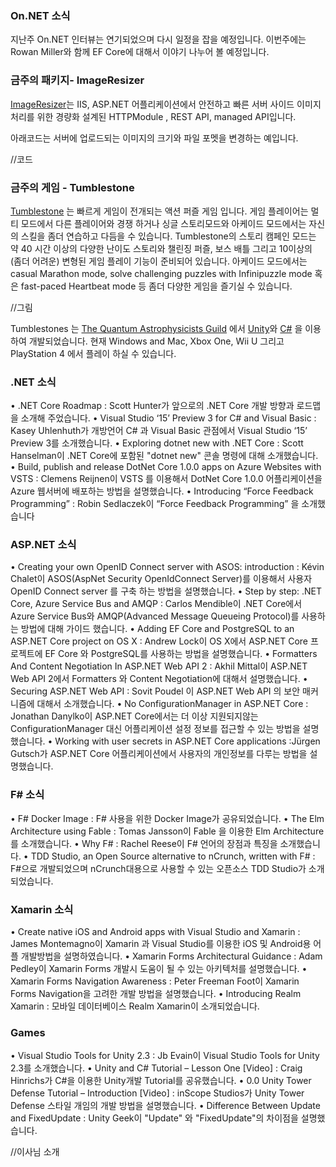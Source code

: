 ### On.NET 소식
지난주  On.NET 인터뷰는 연기되었으며 다시 일정을 잡을 예정입니다. 이번주에는 Rowan Miller와 함께 EF Core에 대해서 이야기 나누어 볼 예정입니다. 

### 금주의 패키지- ImageResizer
[ImageResizer]()는  IIS, ASP.NET 어플리케이션에서  안전하고 빠른 서버 사이드 이미지 처리를 위한 경량화 설계된 HTTPModule , REST API,  managed API입니다.

아래코드는 서버에 업로드되는 이미지의 크기와 파일 포멧을 변경하는 예입니다.

//코드

### 금주의 게임 - Tumblestone
[Tumblestone]() 는 빠르게 게임이 전개되는 액션 퍼즐 게임 입니다. 게임 플레이어는 멀티  모드에서 다른 플레이어와 경쟁 하거나 싱글 스토리모드와 아케이드 모드에서는 자신의 스킬을 좀더 연습하고 다듬을 수 있습니다. Tumblestone의 스토리 캠페인 모드는 약 40 시간 이상의 다양한 난이도 스토리와  챌린징 퍼즐, 보스 배틀 그리고 10이상의 (좀더 어려운) 변형된 게임 플레이 기능이 준비되어 있습니다. 아케이드 모드에서는 casual Marathon mode, solve challenging puzzles  with Infinipuzzle mode 혹은 fast-paced Heartbeat mode 등 좀더 다양한 게임을 즐기실 수 있습니다.

//그림

Tumblestones 는 [The Quantum Astrophysicists Guild]() 에서 [Unity](http://unity3d.com/)와 [C#](https://channel9.msdn.com/Series/C-Sharp-Fundamentals-Development-for-Absolute-Beginners) 을 이용하여 개발되었습니다. 현재 Windows and Mac, Xbox One, Wii U 그리고 PlayStation 4 에서 플레이 하실 수 있습니다. 

### .NET 소식
• .NET Core Roadmap : Scott Hunter가 앞으로의 .NET Core 개발 방향과 로드맵을 소개해 주었습니다.
• Visual Studio ‘15’ Preview 3 for C# and Visual Basic : Kasey Uhlenhuth가 개방언어 C# 과 Visual Basic 관점에서  Visual Studio ‘15’ Preview 3를 소개했습니다.
• Exploring dotnet new with .NET Core : Scott Hanselman이 .NET Core에 포함된 "dotnet new" 콘솔 명령에 대해 소개했습니다.
• Build, publish and release DotNet Core 1.0.0 apps on Azure Websites with VSTS : Clemens Reijnen이 VSTS 를 이용해서 DotNet Core 1.0.0 어플리케이션을  Azure 웹서버에 배포하는 방법을 설명했습니다.
• Introducing “Force Feedback Programming” : Robin Sedlaczek이 “Force Feedback Programming” 을 소개했습니다

### ASP.NET 소식
• Creating your own OpenID Connect server with ASOS: introduction : Kévin Chalet이 ASOS(AspNet Security OpenIdConnect Server)를 이용해서 사용자 OpenID Connect server 를 구축 하는 방법을 설명했습니다.
• Step by step: .NET Core, Azure Service Bus and AMQP : Carlos Mendible이 .NET Core에서  Azure Service Bus와 AMQP(Advanced Message Queueing Protocol)를 사용하는 방법에 대해 가이드 했습니다.
• Adding EF Core and PostgreSQL to an ASP.NET Core project on OS X : Andrew Lock이 OS X에서 ASP.NET Core 프로젝트에 EF Core 와 PostgreSQL를 사용하는 방법을 설명했습니다.
• Formatters And Content Negotiation In ASP.NET Web API 2 : Akhil Mittal이 ASP.NET Web API 2에서 Formatters 와 Content Negotiation에 대해서 설명했습니다.
• Securing ASP.NET Web API : Sovit Poudel 이 ASP.NET Web API 의 보안 매커니즘에 대해서 소개했습니다.
• No ConfigurationManager in ASP.NET Core : Jonathan Danylko이 ASP.NET Core에서는 더 이상 지원되지않는  ConfigurationManager 대신 어플리케이션 설정 정보를 접근할 수 있는 방법을 설명했습니다.
• Working with user secrets in ASP.​NET Core applications :Jürgen Gutsch가  ASP.​NET Core 어플리케이션에서 사용자의 개인정보를 다루는 방법을 설명했습니다.

### F# 소식
• F# Docker Image : F# 사용을 위한 Docker Image가 공유되었습니다.
• The Elm Architecture using Fable : Tomas Jansson이 Fable 을 이용한 Elm Architecture를 소개했습니다.
• Why F# : Rachel Reese이 F# 언어의 장점과 특징을 소개했습니다.
• TDD Studio, an Open Source alternative to nCrunch, written with F# ​: F#으로 개발되었으며  nCrunch대용으로 사용할 수 있는  오픈소스 TDD Studio가 소개되었습니다.

### Xamarin 소식
• Create native iOS and Android apps with Visual Studio and Xamarin : James Montemagno이 Xamarin 과 Visual Studio를 이용한 iOS 및 Android용 어플 개발방법을 설명하였습니다. 
• Xamarin Forms Architectural Guidance : Adam Pedley이 Xamarin Forms 개발시 도움이 될 수 있는 아키텍처를 설명했습니다.
• Xamarin Forms Navigation Awareness : Peter Freeman Foot이 Xamarin Forms Navigation을 고려한 개발 방법을 설명했습니다.
• Introducing Realm Xamarin : 모바일 데이터베이스 Realm Xamarin이 소개되었습니다.

### Games
• Visual Studio Tools for Unity 2.3 : Jb Evain이 Visual Studio Tools for Unity 2.3를 소개했습니다.
• Unity and C# Tutorial – Lesson One [Video] : Craig Hinrichs가  C#을 이용한 Unity개발 Tutorial를 공유했습니다.
• 0.0 Unity Tower Defense Tutorial – Introduction [Video] : inScope Studios가 Unity Tower Defense 스타일 개임의 개발 방법을 설명했습니다.
• Difference Between Update and FixedUpdate : Unity Geek이 "Update" 와 "FixedUpdate"의 차이점을 설명했습니다.


//이사님 소개

